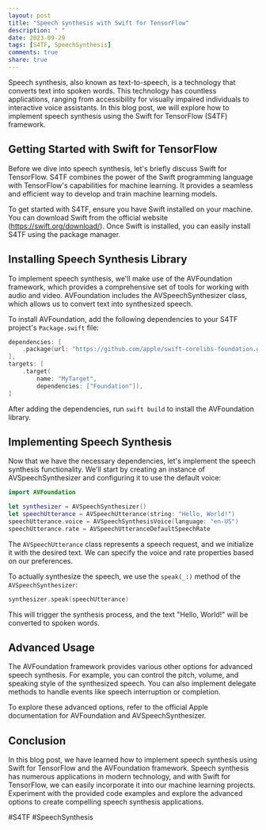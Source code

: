 ```yaml
---
layout: post
title: "Speech synthesis with Swift for TensorFlow"
description: " "
date: 2023-09-29
tags: [S4TF, SpeechSynthesis]
comments: true
share: true
---
```


Speech synthesis, also known as text-to-speech, is a technology that converts text into spoken words. This technology has countless applications, ranging from accessibility for visually impaired individuals to interactive voice assistants. In this blog post, we will explore how to implement speech synthesis using the Swift for TensorFlow (S4TF) framework.

## Getting Started with Swift for TensorFlow

Before we dive into speech synthesis, let's briefly discuss Swift for TensorFlow. S4TF combines the power of the Swift programming language with TensorFlow's capabilities for machine learning. It provides a seamless and efficient way to develop and train machine learning models.

To get started with S4TF, ensure you have Swift installed on your machine. You can download Swift from the official website (https://swift.org/download/). Once Swift is installed, you can easily install S4TF using the package manager.

## Installing Speech Synthesis Library

To implement speech synthesis, we'll make use of the AVFoundation framework, which provides a comprehensive set of tools for working with audio and video. AVFoundation includes the AVSpeechSynthesizer class, which allows us to convert text into synthesized speech.

To install AVFoundation, add the following dependencies to your S4TF project's `Package.swift` file:

```swift
dependencies: [
    .package(url: "https://github.com/apple/swift-corelibs-foundation.git", from: "latest")
],
targets: [
    .target(
        name: "MyTarget",
        dependencies: ["Foundation"]),
]
```

After adding the dependencies, run `swift build` to install the AVFoundation library.

## Implementing Speech Synthesis

Now that we have the necessary dependencies, let's implement the speech synthesis functionality. We'll start by creating an instance of AVSpeechSynthesizer and configuring it to use the default voice:

```swift
import AVFoundation

let synthesizer = AVSpeechSynthesizer()
let speechUtterance = AVSpeechUtterance(string: "Hello, World!")
speechUtterance.voice = AVSpeechSynthesisVoice(language: "en-US")
speechUtterance.rate = AVSpeechUtteranceDefaultSpeechRate
```

The `AVSpeechUtterance` class represents a speech request, and we initialize it with the desired text. We can specify the voice and rate properties based on our preferences.

To actually synthesize the speech, we use the `speak(_:)` method of the `AVSpeechSynthesizer`:

```swift
synthesizer.speak(speechUtterance)
```

This will trigger the synthesis process, and the text "Hello, World!" will be converted to spoken words.

## Advanced Usage

The AVFoundation framework provides various other options for advanced speech synthesis. For example, you can control the pitch, volume, and speaking style of the synthesized speech. You can also implement delegate methods to handle events like speech interruption or completion.

To explore these advanced options, refer to the official Apple documentation for AVFoundation and AVSpeechSynthesizer.

## Conclusion

In this blog post, we have learned how to implement speech synthesis using Swift for TensorFlow and the AVFoundation framework. Speech synthesis has numerous applications in modern technology, and with Swift for TensorFlow, we can easily incorporate it into our machine learning projects. Experiment with the provided code examples and explore the advanced options to create compelling speech synthesis applications.

#S4TF #SpeechSynthesis